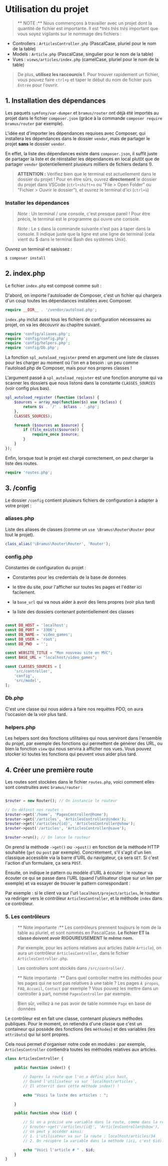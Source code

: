# Utilisation du projet

> ** NOTE :** Nous commençons à travailler avec un projet dont la quantité de fichier est importante. Il est **très très très* important que vous soyez vigilants sur le nommage des fichiers :
- Controllers : `ArticlesController.php` (PascalCase, pluriel pour le nom de la table)
- Models : `Article.php` (PascalCase, singulier pour le nom de la table)
- Vues : `views/articles/index.php` (camelCase, pluriel pour le nom de la table)

> De plus, **utilisez les raccourcis !**. Pour trouver rapidement un fichier, vous pouvez faire `ctrl+p` et taper le début du nom de fichier puis `Entrée` pour l'ouvrir.

## 1. Installation des dépendances
Les paquets `symfony/var-dumper` et `bramus/router` ont déjà été importés au projet dans le fichier `composer.json` (grâce à la commande `composer require bramus/router` par exemple).

L'idée est d'importer les dépendances requises avec Composer, qui installera les dépendances dans le dossier `vendor`, mais de partager le projet **sans** le dossier `vendor`.

En effet, la liste des dépendances existe dans `composer.json`, il suffit juste de partager la liste et de réinstaller les dépendances en local plutôt que de partager `vendor` (potentiellement plusieurs milliers de fichiers dedans !).

> **ATTENTION :** Vérifiez bien que le terminal est actuellement dans le dossier du projet ! Pour en être sûrs, ouvrez **directement** le dossier du projet dans VSCode (`ctrl+shift+o` ou "File > Open Folder" ou "Fichier > Ouvrir le dossier"), et ouvrez le terminal d'ici (`ctrl+ù`)

### Installer les dépendances

> *Note* : Un terminal / une console, c'est presque pareil ! Pour être précis, le terminal est le programme qui ouvre une console.


> *Note* : Le `$` dans la commande suivante n'est pas à taper dans la console. Il indique juste que la ligne est une ligne de terminal (cela vient du $ dans le terminal Bash des systèmes Unix).

Ouvrez un terminal et saisissez :
```
$ composer install
```

## 2. index.php

Le fichier `index.php` est composé comme suit :


D'abord, on importe l'autoloader de Composer, c'est un fichier qui chargera d'un coup toutes les dépendances installées avec Composer.

```php
require __DIR__ . '/vendor/autoload.php';
```


`index.php` inclut aussi tous les fichiers de configuration nécessaires au projet, on va les découvrir au chapitre suivant.
```php
require 'config/aliases.php';
require 'config/config.php';
require 'config/helpers.php';
require 'config/Db.php';
```

La fonction `spl_autoload_register` prend en argument une liste de classes pour les charger au moment où l'on en a besoin : un peu comme l'autoload.php de Composer, mais pour nos propres classes !

L'argument passé à `spl_autoload_register` est une fonction anonyme qui va scanner les dossiers que nous listons dans la constante `CLASSES_SOURCES` (voir config plus bas).

```php
spl_autoload_register (function ($class) {
    $sources = array_map(function($s) use ($class) {
        return $s . '/' . $class . '.php';
    },
    CLASSES_SOURCES);

    foreach ($sources as $source) {
        if (file_exists($source)) {
            require_once $source;
        }
    }
});
```

Enfin, lorsque tout le projet est chargé correctement, on peut charger la liste des routes.


```php
require 'routes.php';
```


## 3. /config

Le dossier `/config` contient plusieurs fichiers de configuration à adapter à votre projet :

### aliases.php

Liste des aliases de classes (comme un `use \Bramus\Router\Router` pour tout le projet).
```php
class_alias('\Bramus\Router\Router', 'Router');
```

### config.php

Constantes de configuration du projet :

- Constantes pour les credentials de la base de données

- le titre du site, pour l'afficher sur toutes les pages et l'éditer ici facilement.

- la `base_url` qui va nous aider à avoir des liens propres (voir plus tard)

- la liste des dossiers contenant potentiellement des classes
```php

const DB_HOST = 'localhost';
const DB_PORT = '3306';
const DB_NAME = 'video_games';
const DB_USER = 'root';
const DB_PWD  = '';

const WEBSITE_TITLE = "Mon nouveau site en MVC";
const BASE_URL = "localhost/video_games";

const CLASSES_SOURCES = [
    'src/controller',
    'config',
    'src/model',
];
```

### Db.php

C'est une classe qui nous aidera à faire nos requêtes PDO, on aura l'occasion de la voir plus tard.

### helpers.php

Les helpers sont des fonctions utilitaires qui nous serviront dans l'ensemble du projet, par exemple des fonctions qui permettent de générer des URL, ou bien la fonction `view` qui nous servira à afficher nos vues. Vous pouvez stocker ici toutes les fonctions qui peuvent vous aider plus tard.

## 4. Créer une première route

Les routes sont stockées dans le fichier `routes.php`, voici comment elles sont construites avec `bramus/router` :

```php

$router = new Router(); // On instancie le routeur

// On définit nos routes :
$router->get('/home', 'PagesController@home');
$router->get('/articles', 'ArticlesController@index');
$router->get('/articles/{id}', 'ArticlesController@show');
$router->post('/articles', 'ArticlesController@save');

$router->run(); // On lance le routeur
```

On prend la méthode `->get()` ou `->post()` en fonction de la méthode HTTP souhaitée (`get` ou `post` par exemple). Concrètement, s'il s'agit d'un lien classique accessible via la barre d'URL du navigateur, ça sera `GET`. Si c'est l'action d'un formulaire, ça sera `POST`.

Ensuite, on indique le pattern ou modèle d'URL à écouter : le routeur va écouter ce qui se passe dans l'URL (quand l'utilisateur clique sur un lien par exemple) et va essayer de trouver le pattern correspondant :

Par exemple : si le client va sur l'url `localhost/project/articles`, le routeur va rediriger vers le contrôleur `ArticlesController`, et la méthode `index` dans ce contrôleur.

### 5. Les contrôleurs

> ** Note importante :** Les contrôleurs prennent toujours le nom de la table au pluriel, et sont nommés en PascalCase. **Le fichier ET la classe doivent avoir RIGOUREUSEMENT le même nom.**

> Par exemple, pour les actions relatives aux articles (table `Article`), on aura un contrôleur `ArticlesController`, dans le fichier `ArticlesController.php`.

> Les controllers sont stockés dans `/src/controller/`.

> ** Note importante : ** Dans quel controller mettre les méthodes pour les pages qui ne sont pas relatives à une table ? Les pages `À propos`, `FAQ`, `Accueil`, `Contact` par exemple ? Vous pouvez les mettre dans un controller à part, nommé `PagesController` par exemple.

> Bien sûr, veillez à ne pas avoir de table nommée `Page` en base de données 

Le contrôleur est en fait une classe, contenant plusieurs méthodes publiques. Pour le moment, on retiendra d'une classe que c'est un containeur qui possède des fonctions (les `méthodes`) et des variables (les `attributs`) qui lui sont propres.

Cela nous permet d'organiser notre code en modules : par exemple, `ArticlesController` contiendra toutes les méthodes relatives aux articles.


```php
class ArticlesController {

    public function index() {

        // Daprès la route que l'on a défini plus haut,
        // Quand l'utilisateur va sur `localhost/articles`,
        // Il atterrit dans cette méthode index() !

        echo "Voici la liste des articles : ";

    }

    public function show ($id) {

        // Si on a précisé une variable dans la route, comme dans la route
        // $router->get('/articles/{id}', 'ArticlesController@show'),
        // on peut y accéder ainsi:
        // 1. L'utilisateur va sur la route : localhost/articles/34
        // 2. On récupère la variable dans la méthode (ici, c'est $id).

        echo "Voici l'article # " . $id;
    }
}

```